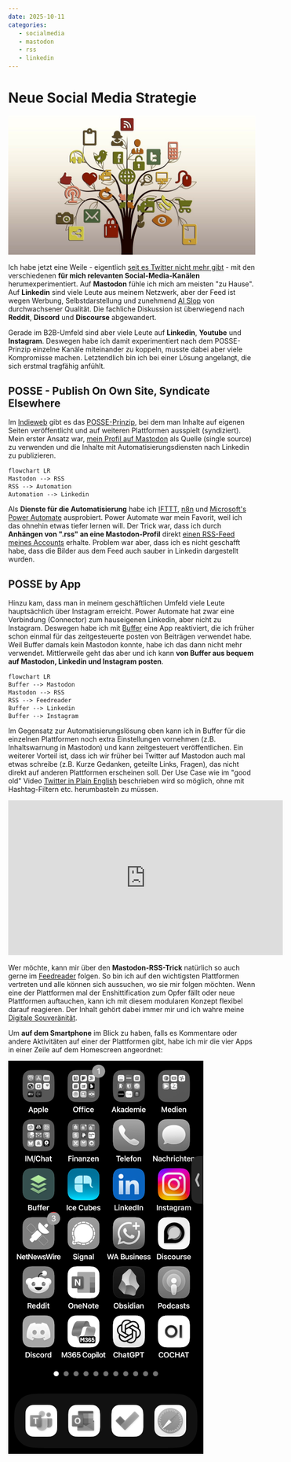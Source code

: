 ```yaml
---
date: 2025-10-11
categories:
   - socialmedia
   - mastodon
   - rss
   - linkedin
---
```


# Neue Social Media Strategie

![](./images/social-media-tree.jpg)

Ich habe jetzt eine Weile - eigentlich [seit es Twitter nicht mehr gibt](https://simondueckert.github.io/tweetbook/) - mit den verschiedenen  **für mich relevanten Social-Media-Kanälen** herumexperimentiert. Auf **Mastodon** fühle ich mich am meisten "zu Hause". Auf **Linkedin** sind viele Leute aus meinem Netzwerk, aber der Feed ist wegen Werbung, Selbstdarstellung und zunehmend [AI Slop](https://en.wikipedia.org/wiki/AI_slop) von durchwachsener Qualität. Die fachliche Diskussion ist überwiegend nach **Reddit**, **Discord** und **Discourse** abgewandert.

Gerade im B2B-Umfeld sind aber viele Leute auf **Linkedin**, **Youtube** und **Instagram**. Deswegen habe ich damit experimentiert nach dem POSSE-Prinzip einzelne Kanäle miteinander zu koppeln, musste dabei aber viele Kompromisse machen. Letztendlich bin ich bei einer Lösung angelangt, die sich erstmal tragfähig anfühlt.

<!-- more -->

## POSSE - Publish On Own Site, Syndicate Elsewhere

Im [Indieweb](https://indieweb.org/) gibt es das [POSSE-Prinzip](https://indieweb.org/POSSE), bei dem man Inhalte auf eigenen Seiten veröffentlicht und auf weiteren Plattformen ausspielt (syndiziert). Mein erster Ansatz war, [mein Profil auf Mastodon](https://colearn.social/@simondueckert) als Quelle (single source) zu verwenden und die Inhalte mit Automatisierungsdiensten nach Linkedin zu publizieren.

```mermaid
flowchart LR
Mastodon --> RSS
RSS --> Automation
Automation --> Linkedin
```

Als **Dienste für die Automatisierung** habe ich [IFTTT](https://ifttt.com), [n8n](https://n8n.io) und [Microsoft's Power Automate](https://de.wikipedia.org/wiki/Microsoft_Power_Automate) ausprobiert. Power Automate war mein Favorit, weil ich das ohnehin etwas tiefer lernen will. Der Trick war, dass ich durch **Anhängen von ".rss" an eine Mastodon-Profil** direkt [einen RSS-Feed meines Accounts](https://colearn.social/@simondueckert.rss) erhalte. Problem war aber, dass ich es nicht geschafft habe, dass die Bilder  aus dem Feed auch sauber in Linkedin dargestellt wurden.

## POSSE by App

Hinzu kam, dass man in meinem geschäftlichen Umfeld viele Leute hauptsächlich über Instagram erreicht. Power Automate hat zwar eine Verbindung (Connector) zum hauseigenen Linkedin, aber nicht zu Instagram. Deswegen habe ich mit [Buffer](https://buffer.com) eine App reaktiviert, die ich früher schon einmal für das zeitgesteuerte posten von Beiträgen verwendet habe. Weil Buffer damals kein Mastodon konnte, habe ich das dann nicht mehr verwendet. Mittlerweile geht das aber und ich kann **von Buffer aus bequem auf Mastodon, Linkedin und Instagram posten**.

```mermaid
flowchart LR
Buffer --> Mastodon
Mastodon --> RSS
RSS --> Feedreader
Buffer --> Linkedin
Buffer --> Instagram
```

Im Gegensatz zur Automatisierungslösung oben kann ich in Buffer für die einzelnen Plattformen noch extra Einstellungen vornehmen (z.B. Inhaltswarnung in Mastodon) und kann zeitgesteuert veröffentlichen. Ein weiterer Vorteil ist, dass ich wir früher bei Twitter auf Mastodon auch mal etwas schreibe (z.B. Kurze Gedanken, geteilte Links, Fragen), das nicht direkt auf anderen Plattformen erscheinen soll. Der Use Case wie im "good old" Video [Twitter in Plain English](https://www.youtube.com/watch?v=ddO9idmax0o) beschrieben wird so möglich, ohne mit Hashtag-Filtern etc. herumbasteln zu müssen.

<iframe width="560" height="315" src="https://www.youtube-nocookie.com/embed/ddO9idmax0o?si=GcK0wFpIx2tmeIAD" title="YouTube video player" frameborder="0" allow="accelerometer; autoplay; clipboard-write; encrypted-media; gyroscope; picture-in-picture; web-share" referrerpolicy="strict-origin-when-cross-origin" allowfullscreen></iframe>

Wer möchte, kann mir über den **Mastodon-RSS-Trick** natürlich so auch gerne im [Feedreader](https://wiki.cogneon.de/feedreader) folgen. So bin ich auf den wichtigsten Plattformen vertreten und alle können sich aussuchen, wo sie mir folgen möchten. Wenn eine der Plattformen mal der Enshittification zum Opfer fällt oder neue Plattformen auftauchen, kann ich mit diesem modularen Konzept flexibel darauf reagieren. Der Inhalt gehört dabei immer mir und ich wahre meine [Digitale Souveränität](https://de.wikipedia.org/wiki/Digitale_Souver%C3%A4nit%C3%A4t).

Um **auf dem Smartphone** im Blick zu haben, falls es Kommentare oder andere Aktivitäten auf einer der Plattformen gibt, habe ich mir die vier Apps in einer Zeile auf dem Homescreen angeordnet:

![](./images/smartphone-social-media.png)